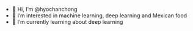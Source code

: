 - 👋 Hi, I’m @hyochanchong
- 👀 I’m interested in machine learning, deep learning and Mexican food
- 🌱 I’m currently learning about deep learning

<!---
hyochanchong/hyochanchong is a ✨ special ✨ repository because its `README.md` (this file) appears on your GitHub profile.
You can click the Preview link to take a look at your changes.
--->
